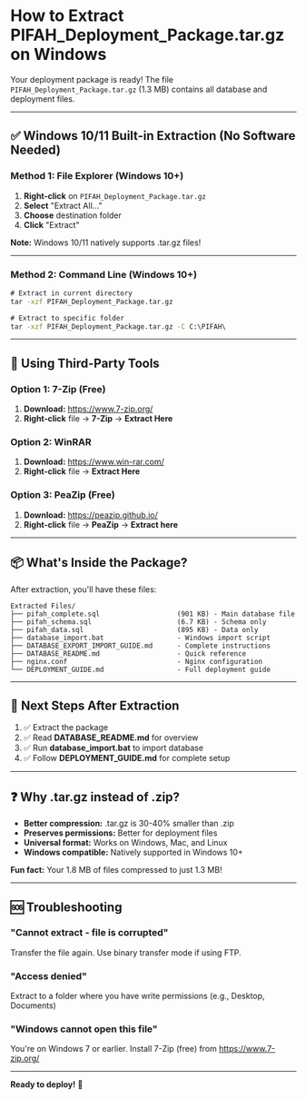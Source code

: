 # How to Extract PIFAH_Deployment_Package.tar.gz on Windows

Your deployment package is ready! The file `PIFAH_Deployment_Package.tar.gz` (1.3 MB) contains all database and deployment files.

---

## ✅ **Windows 10/11 Built-in Extraction (No Software Needed)**

### **Method 1: File Explorer (Windows 10+)**

1. **Right-click** on `PIFAH_Deployment_Package.tar.gz`
2. **Select** "Extract All..."
3. **Choose** destination folder
4. **Click** "Extract"

**Note:** Windows 10/11 natively supports .tar.gz files!

---

### **Method 2: Command Line (Windows 10+)**

```cmd
# Extract in current directory
tar -xzf PIFAH_Deployment_Package.tar.gz

# Extract to specific folder
tar -xzf PIFAH_Deployment_Package.tar.gz -C C:\PIFAH\
```

---

## 🔧 **Using Third-Party Tools**

### **Option 1: 7-Zip (Free)**

1. **Download:** https://www.7-zip.org/
2. **Right-click** file → **7-Zip** → **Extract Here**

### **Option 2: WinRAR**

1. **Download:** https://www.win-rar.com/
2. **Right-click** file → **Extract Here**

### **Option 3: PeaZip (Free)**

1. **Download:** https://peazip.github.io/
2. **Right-click** file → **PeaZip** → **Extract here**

---

## 📦 **What's Inside the Package?**

After extraction, you'll have these files:

```
Extracted Files/
├── pifah_complete.sql                   (901 KB) - Main database file
├── pifah_schema.sql                     (6.7 KB) - Schema only
├── pifah_data.sql                       (895 KB) - Data only
├── database_import.bat                  - Windows import script
├── DATABASE_EXPORT_IMPORT_GUIDE.md      - Complete instructions
├── DATABASE_README.md                   - Quick reference
├── nginx.conf                           - Nginx configuration
└── DEPLOYMENT_GUIDE.md                  - Full deployment guide
```

---

## 🚀 **Next Steps After Extraction**

1. ✅ Extract the package
2. ✅ Read **DATABASE_README.md** for overview
3. ✅ Run **database_import.bat** to import database
4. ✅ Follow **DEPLOYMENT_GUIDE.md** for complete setup

---

## ❓ **Why .tar.gz instead of .zip?**

- **Better compression:** .tar.gz is 30-40% smaller than .zip
- **Preserves permissions:** Better for deployment files
- **Universal format:** Works on Windows, Mac, and Linux
- **Windows compatible:** Natively supported in Windows 10+

**Fun fact:** Your 1.8 MB of files compressed to just 1.3 MB!

---

## 🆘 **Troubleshooting**

### **"Cannot extract - file is corrupted"**
Transfer the file again. Use binary transfer mode if using FTP.

### **"Access denied"**
Extract to a folder where you have write permissions (e.g., Desktop, Documents)

### **"Windows cannot open this file"**
You're on Windows 7 or earlier. Install 7-Zip (free) from https://www.7-zip.org/

---

**Ready to deploy!** 🎉
